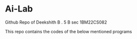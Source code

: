 # Ai-Lab
Github Repo of Deekshith B . 5 B sec 1BM22CS082

This repo contains the codes of the below mentioned programs
